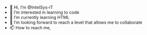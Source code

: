 - 👋 Hi, I’m @IntelSys-iT
- 👀 I’m interested in learning to code
- 🌱 I’m currently learning HTML
- 💞️ I’m looking forward to reach a level that allows me to collaborate 
- 📫 How to reach me, 

<!---
IntelSys-iT/IntelSys-iT is a ✨ special ✨ repository because its `README.md` (this file) appears on your GitHub profile.
You can click the Preview link to take a look at your changes.
--->
